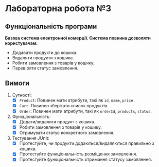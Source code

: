# Лабораторна робота №3

## Функціональність програми

**Базова система електронної комерції. Система повинна дозволяти користувачам:**
- Додавати продукти до кошика.
- Видаляти продукти з кошика. 
- Робити замовлення з товарів у кошику.
- Перевіряти статус замовлення. 

## Вимоги

1. Сутності:
   - [x] `Product`: Повинен мати атрибути, такі як `id`, `name`, `price` .
   - [x] `Cart`: Повинен зберігати список продуктів.
   - [x] `Order`: Повинен мати атрибути, такі як `orderId`, `products`, `status`.
2. Функціональність:
   - [x] Додати/видалити продукт з кошика.
   - [x] Робити замовлення з товарів у кошику. 
   - [x] Отримувати статус конкретного замовлення.
3. Тестування JUnit:
   - [x] Протестуйте, чи продукти додаються/видаляються правильно з кошика.
   - [x] Протестуйте функціональність розміщення замовлення.
   - [x] Протестуйте функціональність отримання статусу замовлення. 